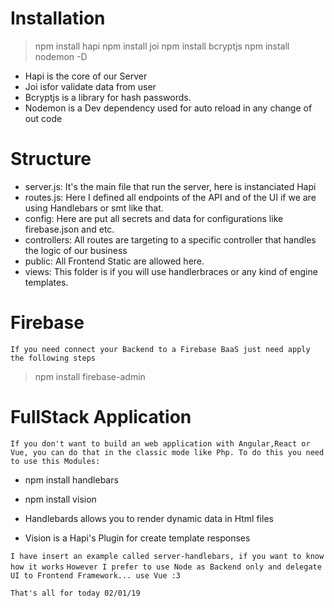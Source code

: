 # Installation
> npm install hapi
> npm install joi
> npm install bcryptjs
> npm install nodemon -D

- Hapi is the core of our Server
- Joi isfor validate data from user
- Bcryptjs is a library for hash passwords.
- Nodemon is a Dev dependency used for auto reload in any change of out code

# Structure
- server.js: It's the main file that run the server, here is instanciated Hapi
- routes.js: Here I defined all endpoints of the API and of the UI if we are using Handlebars or smt like that.
- config: Here are put all secrets and data for configurations like firebase.json and etc.
- controllers: All routes are targeting to a specific controller that handles the logic of our business
- public: All Frontend Static are allowed here.
- views: This folder is if you will use handlerbraces or any kind of engine templates.

# Firebase
`If you need connect your Backend to a Firebase BaaS just need apply the following steps`
> npm install firebase-admin
# FullStack Application
`If you don't want to build an web application with Angular,React or Vue, you can do that in the classic mode like Php. To do this you need to use this Modules:`
- npm install handlebars
- npm install vision

- Handlebards allows you to render dynamic data in Html files
- Vision is a Hapi's Plugin for create template responses

`I have insert an example called server-handlebars, if you want to know how it works`
`However I prefer to use Node as Backend only and delegate UI to Frontend Framework... use Vue :3`


`That's all for today 02/01/19`